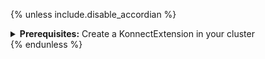 {% unless include.disable_accordian %}
<details markdown="1">
<summary>
  <strong>Prerequisites:</strong> Create a KonnectExtension in your cluster
</summary>

## Create a KonnectExtension in your cluster
{% endunless %}

The command below can be used to configure a `KonnectExtension`, which is used to attach a `Gateway` or a `DataPlane` to Konnect. You can find all the available `KonnectExtension` available options in the [overview page](/gateway-operator/{{page.release}}/reference/custom-resources/#konnectextension-1).

{% include md/kgo/konnect-entities-prerequisites.md disable_accordian=false version=page.version release=page.release with-control-plane=true is-kic-cp=include.is-kic-cp skip_install=include.skip_install api_auth_mode="secret" %}

```bash
echo '
kind: KonnectExtension
apiVersion: konnect.konghq.com/v1alpha1
metadata:
  name: my-konnect-config
  namespace: default
spec:{% if include.manual-secret-provisioning %}
  clientAuth:
    certificateSecret:
      provisioning: Manual
        secretRef:
          name: konnect-client-tls{% else %}
  clientAuth:
    certificateSecret:
      provisioning: Automatic{% endif %}
  konnect:
    controlPlane:
      ref:
        type: konnectNamespacedRef
        konnectNamespacedRef:
          name: gateway-control-plane' | kubectl apply -f -
```

{% unless include.disable_accordian %}
</details>
{% endunless %}

